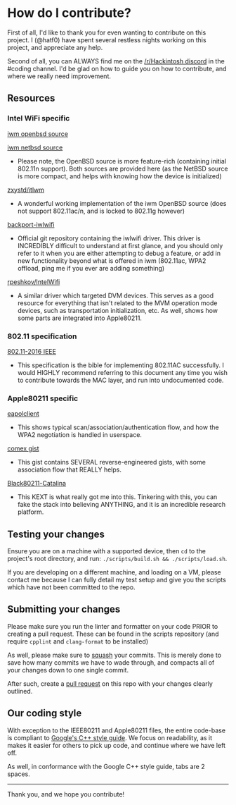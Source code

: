 # How do I contribute?
First of all, I'd like to thank you for even wanting to contribute on this project. 
I (@hatf0) have spent several restless nights working on this project, and appreciate any help.

Second of all, you can ALWAYS find me on the [/r/Hackintosh discord](https://discord.gg/u8V7N5C) in the #coding channel.
I'd be glad on how to guide you on how to contribute, and where we really need improvement.

## Resources
### Intel WiFi specific
[iwm openbsd source](https://github.com/openbsd/src/blob/master/sys/dev/pci/if_iwm.c)

[iwm netbsd source](https://github.com/NetBSD/src/blob/master/sys/dev/pci/if_iwm.c)

* Please note, the OpenBSD source is more feature-rich (containing initial 802.11n support). 
Both sources are provided here (as the NetBSD source is more compact, and helps with knowing how the device is initialized)

[zxystd/itlwm](https://github.com/zxystd/itlwm)

* A wonderful working implementation of the iwm OpenBSD source 
(does not support 802.11ac/n, and is locked to 802.11g however)

[backport-iwlwifi](https://git.kernel.org/pub/scm/linux/kernel/git/iwlwifi/backport-iwlwifi.git/)

* Official git repository containing the iwlwifi driver. This driver is INCREDIBLY difficult to understand at first glance,
and you should only refer to it when you are either attempting to debug a feature, or add in new functionality beyond what
is offered in iwm (802.11ac, WPA2 offload, ping me if you ever are adding something)

[rpeshkov/IntelWifi](https://github.com/rpeshkov/IntelWifi)

* A similar driver which targeted DVM devices. This serves as a good resource for everything that isn't related to the MVM
operation mode devices, such as transportation initialization, etc. As well, shows how some parts are integrated into Apple80211.

### 802.11 specification

[802.11-2016 IEEE](https://standards.ieee.org/standard/802_11-2016.html)

* This specification is the bible for implementing 802.11AC successfully.
I would HIGHLY recommend referring to this document any time you wish to contribute towards the MAC layer, and run into undocumented code.

### Apple80211 specific

[eapolclient](https://github.com/gfleury/eap8021x-debug/blob/master/eapolclient.tproj/wireless.c)

* This shows typical scan/association/authentication flow, and how the WPA2 negotiation is handled in userspace.

[comex gist](https://gist.github.com/comex/0c19c1b3fa569f549947) 

* This gist contains SEVERAL reverse-engineered gists, with some association flow that REALLY helps.

[Black80211-Catalina](https://github.com/AppleIntelWifi/Black80211-Catalina)

* This KEXT is what really got me into this. Tinkering with this, you can fake the stack into believing ANYTHING,
and it is an incredible research platform.

## Testing your changes
Ensure you are on a machine with a supported device, then `cd` to the project's root directory, and run:
`./scripts/build.sh && ./scripts/load.sh`.

If you are developing on a different machine, and loading on a VM, 
please contact me because I can fully detail my test setup and give you the scripts which have not been committed to the repo.

## Submitting your changes
Please make sure you run the linter and formatter on your code PRIOR to creating a pull request. 
These can be found in the scripts repository (and require `cpplint` and `clang-format` to be installed)

As well, please make sure to [squash](https://github.com/todotxt/todo.txt-android/wiki/Squash-All-Commits-Related-to-a-Single-Issue-into-a-Single-Commit) your commits.
This is merely done to save how many commits we have to wade through, and compacts all of your changes down to one single commit.

After such, create a [pull request](https://help.github.com/en/github/collaborating-with-issues-and-pull-requests/about-pull-requests?algolia-query=pull%20request)
on this repo with your changes clearly outlined.

## Our coding style
With exception to the IEEE80211 and Apple80211 files, the entire code-base is compliant to [Google's C++ style guide](https://google.github.io/styleguide/cppguide.html).
We focus on readability, as it makes it easier for others to pick up code, and continue where we have left off.

As well, in conformance with the Google C++ style guide, tabs are 2 spaces.

---

Thank you, and we hope you contribute!
